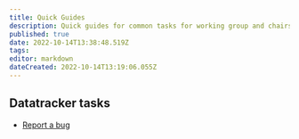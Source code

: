 ```yaml
---
title: Quick Guides
description: Quick guides for common tasks for working group and chairs.
published: true
date: 2022-10-14T13:38:48.519Z
tags: 
editor: markdown
dateCreated: 2022-10-14T13:19:06.055Z
---
```


## Datatracker tasks
- [Report a bug](/quick-guides/datatracker-bug)